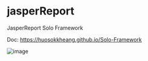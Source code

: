 # jasperReport
JasperReport Solo Framework

Doc: https://huosokkheang.github.io/Solo-Framework

![image](https://user-images.githubusercontent.com/35053923/220713972-0f170699-0f37-4625-af6e-ebd30ee9bbf3.png)
